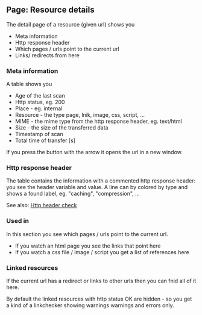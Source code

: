 ## Page: Resource details

The detail page of a resource (given url) shows you 

* Meta information
* Http response header
* Which pages / urls point to the current url
* Links/ redirects from here

### Meta information

A table shows you 

* Age of the last scan
* Http status, eg. 200
* Place - eg. internal
* Resource - the type page, lnik, image, css, script, ...
* MIME - the mime type from the http response header, eg. text/html
* Size - the size of the transferred data
* Timestamp of scan
* Total time of transfer [s]

If you press the button with the arrow it opens the url in a new window.

### Http response header

The table contains the information with a commented http response header: you see the header variable and value. A line can by colored by type and shows a found label, eg. "caching", "compression", ...

See also: [Http header check](20_Http_header_check.md)

### Used in

In this section you see which pages / urls point to the current url.

* If you watch an html page you see the links that point here
* If you watch a css file / image / script you get a list of references here

### Linked resources

If the current url has a redirect or links to other urls then you can fnid all of it here.

By default the linked resources with http status OK are hidden - so you get a kind of a linkchecker showing warnings warnings and errors only.